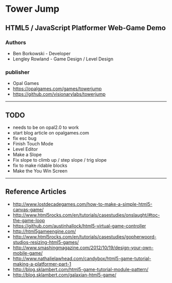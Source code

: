 # Tower Jump
## HTML5 / JavaScript Platformer Web-Game Demo

### Authors
- Ben Borkowski - Developer
- Lengley Rowland - Game Design / Level Design

### publisher
- Opal Games
- https://opalgames.com/games/towerjump
- https://github.com/visionarylabs/towerjump
-----
## TODO
* needs to be on opal2.0 to work
* start blog article on opalgames.com
* fix esc bug
* Finish Touch Mode
* Level Editor
* Make a Slope
* Fix slope to climb up / step slope / trig slope
* fix to make ridable blocks
* Make the You Win Screen
-----
## Reference Articles
* http://www.lostdecadegames.com/how-to-make-a-simple-html5-canvas-game/
* http://www.html5rocks.com/en/tutorials/casestudies/onslaught/#toc-the-game-loop
* https://github.com/austinhallock/html5-virtual-game-controller
* http://html5gameengine.com/
* http://www.html5rocks.com/en/tutorials/casestudies/gopherwoord-studios-resizing-html5-games/
* http://www.smashingmagazine.com/2012/10/19/design-your-own-mobile-game/
* http://www.nathalielawhead.com/candybox/html5-game-tutorial-making-a-platformer-part-1
* http://blog.sklambert.com/html5-game-tutorial-module-pattern/
* http://blog.sklambert.com/galaxian-html5-game/
